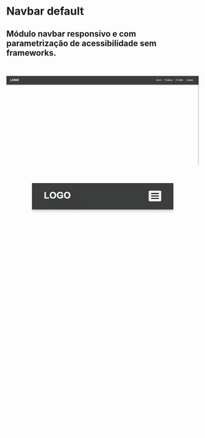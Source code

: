 # Navbar default
## Módulo navbar responsivo e com parametrização de acessibilidade sem frameworks.
</br>
<p align="center"><img alt="navbar" src="./navbar%20default.gif"></img></p>
</br>
<p align="center"><img alt="navbar" src="./navbar%20default%202.gif"></img></p>
